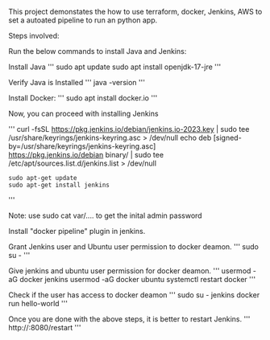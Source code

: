 This project demonstates the how to use terraform, docker, Jenkins, AWS to set a autoated pipeline to run an python app.


Steps involved:

Run the below commands to install Java and Jenkins:

Install Java
'''
    sudo apt update
    sudo apt install openjdk-17-jre
'''

Verify Java is Installed
'''
    java -version
'''

Install Docker:
'''
    sudo apt install docker.io
'''

Now, you can proceed with installing Jenkins

'''
    curl -fsSL https://pkg.jenkins.io/debian/jenkins.io-2023.key | sudo tee \
    /usr/share/keyrings/jenkins-keyring.asc > /dev/null
    echo deb [signed-by=/usr/share/keyrings/jenkins-keyring.asc] \
    https://pkg.jenkins.io/debian binary/ | sudo tee \
    /etc/apt/sources.list.d/jenkins.list > /dev/null

    sudo apt-get update
    sudo apt-get install jenkins
'''

Note: use sudo cat var/.... to get the inital admin password


Install "docker pipeline" plugin in jenkins.

Grant Jenkins user and Ubuntu user permission to docker deamon.
'''
    sudo su - 
'''

Give jenkins and ubuntu user permission for docker deamon.
'''
    usermod -aG docker jenkins
    usermod -aG docker ubuntu
    systemctl restart docker
'''

Check if the user has access to docker deamon
'''
    sudo su - jenkins
    docker run hello-world
'''

Once you are done with the above steps, it is better to restart Jenkins.
'''
    http://<ec2-instance-public-ip>:8080/restart
'''


